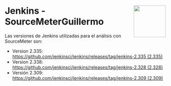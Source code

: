 # <img src="https://www.jenkins.io/images/logos/jenkins/jenkins.svg" align="right" width="100">Jenkins - SourceMeterGuillermo

Las versiones de Jenkins utilizadas para el análisis con SourceMeter son:

- Version 2.335: [https://github.com/jenkinsci/jenkins/releases/tag/jenkins-2.335 (2.335)]()
- Version 2.338: [https://github.com/jenkinsci/jenkins/releases/tag/jenkins-2.328 (2.328)]()
- Versión 2.309: [https://github.com/jenkinsci/jenkins/releases/tag/jenkins-2.309 (2.309)]()

